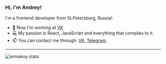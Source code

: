 ### Hi, i'm Andrey!
I'm a frontend developer from St.Petersburg, Russia!. 

- 📱  Now I'm working at [VK](https://github.com/VKCOM/)
- 💻  My passion is React, JavaScript and everything that compiles to it.
- 📫  You can contact me through: [VK](https://vk.com/ermakoy), [Telegram](https://t.me/ermakoy).

---

![ermakoy stats](https://github-readme-stats.vercel.app/api?username=ermakoy&count_private=true&show_icons=true&theme=prussian)
